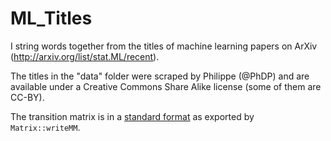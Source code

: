 ML_Titles
=========

I string words together from the titles of machine learning papers on ArXiv (http://arxiv.org/list/stat.ML/recent).

The titles in the "data" folder were scraped by Philippe (@PhDP) and are available under a Creative Commons Share Alike license (some of them are CC-BY).

The transition matrix is in a [standard format](http://math.nist.gov/MatrixMarket/formats.html#MMformat) as exported by `Matrix::writeMM`.
